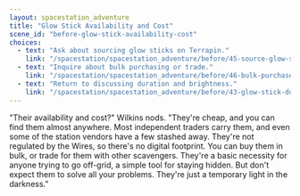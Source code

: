 ```yaml
---
layout: spacestation_adventure
title: "Glow Stick Availability and Cost"
scene_id: "before-glow-stick-availability-cost"
choices:
  - text: "Ask about sourcing glow sticks on Terrapin."
    link: "/spacestation/spacestation_adventure/before/45-source-glow-sticks-terrapin"
  - text: "Inquire about bulk purchasing or trade."
    link: "/spacestation/spacestation_adventure/before/46-bulk-purchase-trade-glow-sticks"
  - text: "Return to discussing duration and brightness."
    link: "/spacestation/spacestation_adventure/before/43-glow-stick-duration-brightness"
---
```


"Their availability and cost?" Wilkins nods. "They're cheap, and you can find them almost anywhere. Most independent traders carry them, and even some of the station vendors have a few stashed away. They're not regulated by the Wires, so there's no digital footprint. You can buy them in bulk, or trade for them with other scavengers. They're a basic necessity for anyone trying to go off-grid, a simple tool for staying hidden. But don't expect them to solve all your problems. They're just a temporary light in the darkness."
